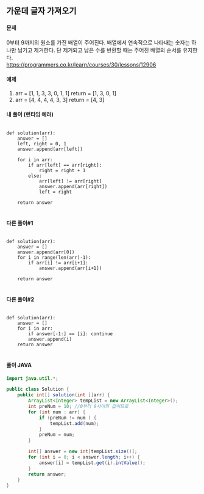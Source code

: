 ## 가운데 글자 가져오기

#### 문제
0부터 9까지의 원소를 가진 배열이 주어진다. 배열에서 연속적으로 나타내는 숫자는 하나만 남기고 제거한다. 단 제거되고 남은 수를 반환할 때는 주어진 배열의 순서를 유지한다.  
https://programmers.co.kr/learn/courses/30/lessons/12906

#### 예제
1) arr = [1, 1, 3, 3, 0, 1, 1] return = [1, 3, 0, 1]
2) arr = [4, 4, 4, 4, 3, 3] return = [4, 3]

#### 내 풀이 (런타임 에러)
<pre>
<code>
def solution(arr):
    answer = []
    left, right = 0, 1
    answer.append(arr[left])

    for i in arr:
        if arr[left] == arr[right]:
            right = right + 1
        else:
            arr[left] != arr[right] 
            answer.append(arr[right])
            left = right

    return answer
</code>
</pre>

#### 다른 풀이#1
<pre>
<code>
def solution(arr):
    answer = []
    answer.append(arr[0])
    for i in range(len(arr)-1):
        if arr[i] != arr[i+1]:
            answer.append(arr[i+1])

    return answer
</code>
</pre>

#### 다른 풀이#2
<pre>
<code>
def solution(arr):
    answer = []
    for i in arr:
        if answer[-1:] == [i]: continue
        answer.append(i)
    return answer
</code>
</pre>

#### 풀이 JAVA
``` java
import java.util.*;

public class Solution {
    public int[] solution(int []arr) {
        ArrayList<Integer> tempList = new ArrayList<Integer>();
        int preNum = 10; //0부터 9사이의 값이므로
        for (int num : arr) {
            if (preNum != num ) {
                tempList.add(num);
            }
            preNum = num;
        }

        int[] answer = new int[tempList.size()];
        for (int i = 0; i < answer.length; i++) {
            answer[i] = tempList.get(i).intValue();
        }
        return answer;
    }
}
```
